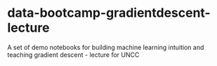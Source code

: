 # data-bootcamp-gradientdescent-lecture
A set of demo notebooks for building machine learning intuition and teaching gradient descent - lecture for UNCC
